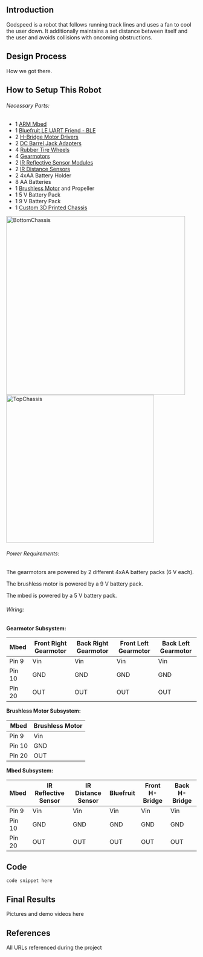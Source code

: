 ## Introduction

Godspeed is a robot that follows running track lines and uses a fan to cool the user down. It additionally maintains a set distance between itself and the user and avoids collisions with oncoming obstructions.

## Design Process

How we got there.

## How to Setup This Robot

###### Necessary Parts:

- 1 [ARM Mbed](https://www.sparkfun.com/products/9564)
- 1 [Bluefruit LE UART Friend - BLE](https://www.adafruit.com/product/2479)
- 2 [H-Bridge Motor Drivers](https://www.sparkfun.com/products/14450)
- 2 [DC Barrel Jack Adapters](https://www.sparkfun.com/products/10811)
- 4 [Rubber Tire Wheels](https://www.sparkfun.com/products/13259)
- 4 [Gearmotors](https://www.sparkfun.com/products/13302)
- 2 [IR Reflective Sensor Modules](https://www.amazon.com/dp/B07FJLMLVZ?psc=1&ref=ppx_yo2ov_dt_b_product_details)
- 2 [IR Distance Sensors](https://www.sparkfun.com/products/242)
- 2 4xAA Battery Holder
- 8 AA Batteries
- 1 [Brushless Motor](https://www.amainhobbies.com/blade-torrent-110-11047600kv-fpv-racing-motor-blha1024/p633058) and Propeller
- 1 5 V Battery Pack
- 1 9 V Battery Pack
- 1 [Custom 3D Printed Chassis](https://github.com/NaomiNicholson/NaomiNicholson.github.io/files/8566920/4180_Chassis.zip)

<img width="473" alt="BottomChassis" src="https://user-images.githubusercontent.com/104459763/165387789-0ad63413-8375-432d-972e-4dc1cfaeee35.PNG"> <img width="391" alt="TopChassis" src="https://user-images.githubusercontent.com/104459763/165394988-1d8c31b5-9632-44e5-aa03-bf9e54e58a8e.PNG">

###### Power Requirements:

The gearmotors are powered by 2 different 4xAA battery packs (6 V each).

The brushless motor is powered by a 9 V battery pack.

The mbed is powered by a 5 V battery pack.

###### Wiring:

**Gearmotor Subsystem:**

| Mbed | Front Right Gearmotor | Back Right Gearmotor | Front Left Gearmotor | Back Left Gearmotor |
|-------|--------|---------|---------|---------|
| Pin 9 | Vin | Vin | Vin | Vin |
| Pin 10 | GND | GND | GND | GND |
| Pin 20 | OUT | OUT | OUT | OUT |

**Brushless Motor Subsystem:**

| Mbed | Brushless Motor |
|-------|--------|
| Pin 9 | Vin |
| Pin 10 | GND |
| Pin 20 | OUT |

**Mbed Subsystem:**

| Mbed | IR Reflective Sensor | IR Distance Sensor | Bluefruit | Front H-Bridge | Back H-Bridge |
|-------|--------|---------|---------|---------|---------|
| Pin 9 | Vin | Vin | Vin | Vin | Vin |
| Pin 10 | GND | GND | GND | GND | GND |
| Pin 20 | OUT | OUT | OUT | OUT | OUT |

## Code

```
code snippet here
```

## Final Results

Pictures and demo videos here


## References

All URLs referenced during the project
